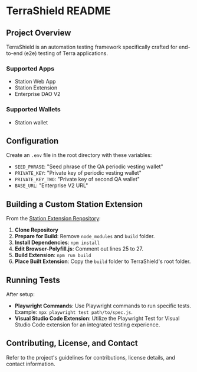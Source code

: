 # TerraShield README

## Project Overview
TerraShield is an automation testing framework specifically crafted for end-to-end (e2e) testing of Terra applications.

### Supported Apps
- Station Web App
- Station Extension
- Enterprise DAO V2

### Supported Wallets
- Station wallet

## Configuration
Create an `.env` file in the root directory with these variables:
- `SEED_PHRASE`: "Seed phrase of the QA periodic vesting wallet"
- `PRIVATE_KEY`: "Private key of periodic vesting wallet"
- `PRIVATE_KEY_TWO`: "Private key of second QA wallet"
- `BASE_URL`: "Enterprise V2 URL"

## Building a Custom Station Extension
From the [Station Extension Repository](https://github.com/terra-money/station-extension):

1. **Clone Repository**
2. **Prepare for Build**: Remove `node_modules` and `build` folder.
3. **Install Dependencies**: `npm install`
4. **Edit Browser-Polyfill.js**: Comment out lines 25 to 27.
5. **Build Extension**: `npm run build`
6. **Place Built Extension**: Copy the `build` folder to TerraShield's root folder.

## Running Tests
After setup:
- **Playwright Commands**: Use Playwright commands to run specific tests. Example: `npx playwright test path/to/spec.js`.
- **Visual Studio Code Extension**: Utilize the Playwright Test for Visual Studio Code extension for an integrated testing experience.

## Contributing, License, and Contact
Refer to the project's guidelines for contributions, license details, and contact information.
